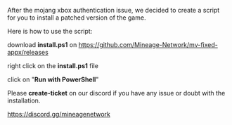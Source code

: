 After the mojang xbox authentication issue, we decided to create a script for you to install a patched version of the game. 

Here is how to use the script:

download **install.ps1** on https://github.com/Mineage-Network/mv-fixed-appx/releases

right click on the **install.ps1** file

click on "**Run with PowerShell**"

Please **⁠create-ticket** on our discord if you have any issue or doubt with the installation.

https://discord.gg/mineagenetwork
